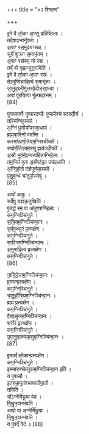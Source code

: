 +++
title = "०२ शिष्टम्"

+++

इ॒मे वै लो॒का अ॒फ्सु प्रति॑ष्ठिताः ।  
तदे॒षाऽभ्यनू᳚क्ता ।  
अ॒पाꣳ रस॒मुद॑यꣳसन्न् ।  
सूर्ये॑ शु॒क्रꣳ स॒माभृ॑तम् ।  
अ॒पाꣳ रस॑स्य॒ यो रसः॑ ।  
तव्ँ वो॑ गृह्णाम्युत्त॒ममिति॑ ।  
इ॒मे वै लो॒का अ॒पाꣳ रसः॑ ।  
ते॑ऽमुष्मि॑न्नादि॒त्ये स॒माभृ॑ताः ।  
जा॒नु॒द॒घ्नीमु॑त्तरवे॒दीङ्खा॒त्वा ।  
अ॒पां पू॑रयि॒त्वा गु॑ल्फद॒घ्नम् ।  
[84]




पुष्करपर्णैः पुष्करदण्डैः पुष्करैश्च॑ सꣵस्ती॒र्य ।  
तस्मि॑न्विहा॒यसे ।  
अ॒ग्निं प्र॒णीयो॑पसमा॒धाय॑ ।  
ब्र॒ह्म॒वा॒दिनो॑ वदन्ति ।  
कस्मा᳚त्प्रणी॒तेयम॒ग्निश्चीयते᳚ ।  
साप्र॑णी॒तेऽयम॒फ्सु ह्यय॑ञ्ची॒यते᳚ ।  
अ॒सौ भुव॑ने॒ऽप्यना॑हिताग्निरे॒ताः ।  
तम॒भित॑ ए॒ता अ॒बीष्ट॑का॒ उप॑दधाति ।  
अ॒ग्नि॒हो॒त्रे द॑र्शपूर्णमा॒सयोः᳚ ।  
प॒शु॒ब॒न्धे चा॑तुर्मा॒स्येषु॑ ।  
[85]




अथो॑ आहुः ।  
सर्वे॑षु यज्ञक्र॒तुष्विति॑ ।  
ए॒तद्ध॑ स्म॒ वा आ॑हुश्शण्डि॒लाः ।  
कम॒ग्निञ्चि॑नुते ।  
स॒त्रि॒यम॒ग्निञ्चि॑न्वा॒नः ।  
स॒व्ँव॒थ्स॒रं प्र॒त्यक्षे॑ण ।  
कम॒ग्निञ्चि॑नुते ।  
सा॒वि॒त्रम॒ग्निञ्चि॑न्वा॒नः ।  
अ॒मुमा॑दि॒त्यं प्र॒त्यक्षे॑ण ।  
कम॒ग्निञ्चि॑नुते ।  
[86]




ना॒चि॒के॒तम॒ग्निञ्चि॑न्वा॒नः ।  
प्रा॒णान्प्र॒त्यक्षे॑ण ।  
कम॒ग्निञ्चि॑नुते ।  
चा॒तु॒र्हो॒त्रि॒यम॒ग्निञ्चि॑न्वा॒नः ।  
ब्रह्म॑ प्र॒त्यक्षे॑ण ।  
कम॒ग्निञ्चि॑नुते ।  
वै॒श्व॒सृ॒जम॒ग्निञ्चि॑न्वा॒नः ।  
शरी॑रं प्र॒त्यक्षे॑ण ।  
कम॒ग्निञ्चि॑नुते ।  
उ॒पा॒नु॒वा॒क्य॑मा॒शुम॒ग्निञ्चि॑न्वा॒नः ।  
[87]




इ॒माल्ँ लो॒कान्प्र॒त्यक्षे॑ण ।  
कम॒ग्निञ्चि॑नुते ।  
इ॒ममा॑रुणकेतुकम॒ग्निञ्चि॑न्वा॒न इति॑ ।  
य ए॒वासौ ।  
इ॒तश्चा॒मुत॑श्चाव्यतीपा॒ती ।  
तमिति॑ ।  
यो᳚ऽग्नेर्मि॑थू॒या वेद॑ ।  
मि॒थु॒न॒वान्भ॑वति ।  
आपो॒ वा अ॒ग्नेर्मि॑थू॒याः ।  
मि॒थु॒न॒वान्भ॑वति ।  
य ए॒वव्ँ वेद॑ ॥ [88]
